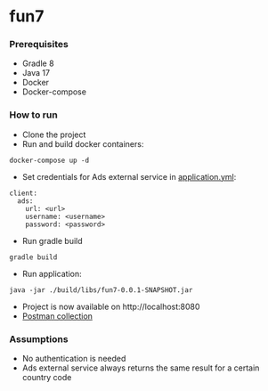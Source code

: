 # fun7

### Prerequisites
- Gradle 8
- Java 17
- Docker
- Docker-compose

### How to run
- Clone the project
- Run and build docker containers:
```
docker-compose up -d
```
- Set credentials for Ads external service in [application.yml](src/main/resources/application.yaml):
```
client:
  ads:
    url: <url>
    username: <username>
    password: <password>
```
- Run gradle build
```
gradle build
```
- Run application:
```
java -jar ./build/libs/fun7-0.0.1-SNAPSHOT.jar
```
- Project is now available on http://localhost:8080
- [Postman collection](fun7.postman_collection.json)

### Assumptions
- No authentication is needed
- Ads external service always returns the same result for a certain country code

